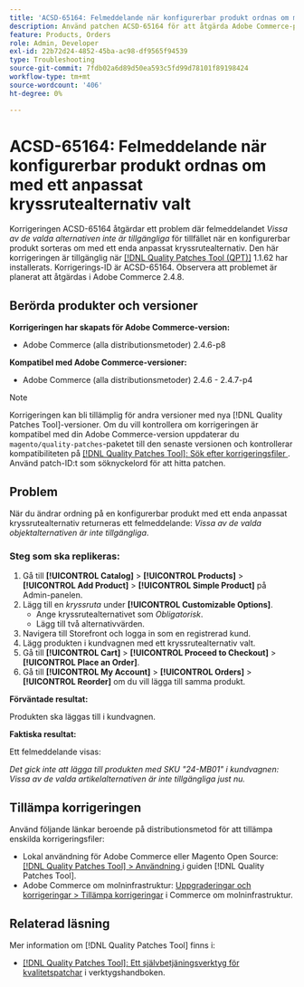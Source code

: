 ```yaml
---
title: 'ACSD-65164: Felmeddelande när konfigurerbar produkt ordnas om med ett anpassat kryssrutealternativ valt'
description: Använd patchen ACSD-65164 för att åtgärda Adobe Commerce-problemet där felmeddelandet *Vissa av de valda alternativen inte är tillgängliga* inträffar när en konfigurerbar produkt med ett enda anpassat kryssrutealternativ sorteras.
feature: Products, Orders
role: Admin, Developer
exl-id: 22b72d24-4852-45ba-ac98-df9565f94539
type: Troubleshooting
source-git-commit: 7fdb02a6d89d50ea593c5fd99d78101f89198424
workflow-type: tm+mt
source-wordcount: '406'
ht-degree: 0%

---
```


# ACSD-65164: Felmeddelande när konfigurerbar produkt ordnas om med ett anpassat kryssrutealternativ valt

Korrigeringen ACSD-65164 åtgärdar ett problem där felmeddelandet *Vissa av de valda alternativen inte är tillgängliga* för tillfället när en konfigurerbar produkt sorteras om med ett enda anpassat kryssrutealternativ. Den här korrigeringen är tillgänglig när [[!DNL Quality Patches Tool (QPT)]](/help/tools/quality-patches-tool/quality-patches-tool-to-self-serve-quality-patches.md) 1.1.62 har installerats. Korrigerings-ID är ACSD-65164. Observera att problemet är planerat att åtgärdas i Adobe Commerce 2.4.8.

## Berörda produkter och versioner

**Korrigeringen har skapats för Adobe Commerce-version:**

* Adobe Commerce (alla distributionsmetoder) 2.4.6-p8

**Kompatibel med Adobe Commerce-versioner:**

* Adobe Commerce (alla distributionsmetoder) 2.4.6 - 2.4.7-p4

>[!NOTE]
>
>Korrigeringen kan bli tillämplig för andra versioner med nya [!DNL Quality Patches Tool]-versioner. Om du vill kontrollera om korrigeringen är kompatibel med din Adobe Commerce-version uppdaterar du `magento/quality-patches`-paketet till den senaste versionen och kontrollerar kompatibiliteten på [[!DNL Quality Patches Tool]: Sök efter korrigeringsfiler ](https://experienceleague.adobe.com/tools/commerce-quality-patches/index.html?lang=sv-SE). Använd patch-ID:t som söknyckelord för att hitta patchen.

## Problem

När du ändrar ordning på en konfigurerbar produkt med ett enda anpassat kryssrutealternativ returneras ett felmeddelande: *Vissa av de valda objektalternativen är inte tillgängliga*.

### Steg som ska replikeras:

1. Gå till **[!UICONTROL Catalog]** > **[!UICONTROL Products]** > **[!UICONTROL Add Product]** > **[!UICONTROL Simple Product]** på Admin-panelen.
1. Lägg till en *kryssruta* under **[!UICONTROL Customizable Options]**.
   * Ange kryssrutealternativet som *Obligatorisk*.
   * Lägg till två alternativvärden.
1. Navigera till Storefront och logga in som en registrerad kund.
1. Lägg produkten i kundvagnen med ett kryssrutealternativ valt.
1. Gå till **[!UICONTROL Cart]** > **[!UICONTROL Proceed to Checkout]** > **[!UICONTROL Place an Order]**.
1. Gå till **[!UICONTROL My Account]** > **[!UICONTROL Orders]** > **[!UICONTROL Reorder]** om du vill lägga till samma produkt.

**Förväntade resultat:**

Produkten ska läggas till i kundvagnen.

**Faktiska resultat:**

Ett felmeddelande visas:

*Det gick inte att lägga till produkten med SKU &quot;24-MB01&quot; i kundvagnen: Vissa av de valda artikelalternativen är inte tillgängliga just nu.*

## Tillämpa korrigeringen

Använd följande länkar beroende på distributionsmetod för att tillämpa enskilda korrigeringsfiler:

* Lokal användning för Adobe Commerce eller Magento Open Source: [[!DNL Quality Patches Tool] > Användning ](/help/tools/quality-patches-tool/usage.md) i guiden [!DNL Quality Patches Tool].
* Adobe Commerce om molninfrastruktur: [Uppgraderingar och korrigeringar > Tillämpa korrigeringar](https://experienceleague.adobe.com/docs/commerce-cloud-service/user-guide/develop/upgrade/apply-patches.html?lang=sv-SE) i Commerce om molninfrastruktur.

## Relaterad läsning

Mer information om [!DNL Quality Patches Tool] finns i:

* [[!DNL Quality Patches Tool]: Ett självbetjäningsverktyg för kvalitetspatchar](/help/tools/quality-patches-tool/quality-patches-tool-to-self-serve-quality-patches.md) i verktygshandboken.

